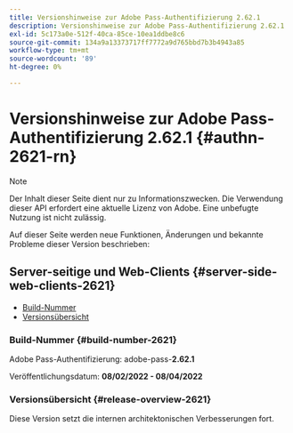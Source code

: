```yaml
---
title: Versionshinweise zur Adobe Pass-Authentifizierung 2.62.1
description: Versionshinweise zur Adobe Pass-Authentifizierung 2.62.1
exl-id: 5c173a0e-512f-40ca-85ce-10ea1ddbe8c6
source-git-commit: 134a9a13373717ff7772a9d765bbd7b3b4943a85
workflow-type: tm+mt
source-wordcount: '89'
ht-degree: 0%

---
```


# Versionshinweise zur Adobe Pass-Authentifizierung 2.62.1 {#authn-2621-rn}

>[!NOTE]
>
>Der Inhalt dieser Seite dient nur zu Informationszwecken. Die Verwendung dieser API erfordert eine aktuelle Lizenz von Adobe. Eine unbefugte Nutzung ist nicht zulässig.

Auf dieser Seite werden neue Funktionen, Änderungen und bekannte Probleme dieser Version beschrieben:

## Server-seitige und Web-Clients {#server-side-web-clients-2621}

* [Build-Nummer](#build-number-2621)
* [Versionsübersicht](#release-overview-2621)

### Build-Nummer {#build-number-2621}

Adobe Pass-Authentifizierung: adobe-pass-**2.62.1**

Veröffentlichungsdatum: **08/02/2022 - 08/04/2022**

### Versionsübersicht {#release-overview-2621}

Diese Version setzt die internen architektonischen Verbesserungen fort.
